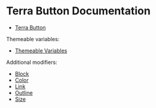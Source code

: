 # Terra Button Documentation
- [Terra Button](terra-button.md)

Themeable variables:
- [Themeable Variables](themeable-variables.md)

Additional modifiers:
- [Block](terra-button-block.md)
- [Color](terra-button-color.md)
- [Link](terra-button-link.md)
- [Outline](terra-button-outline.md)
- [Size](terra-button-size.md)
